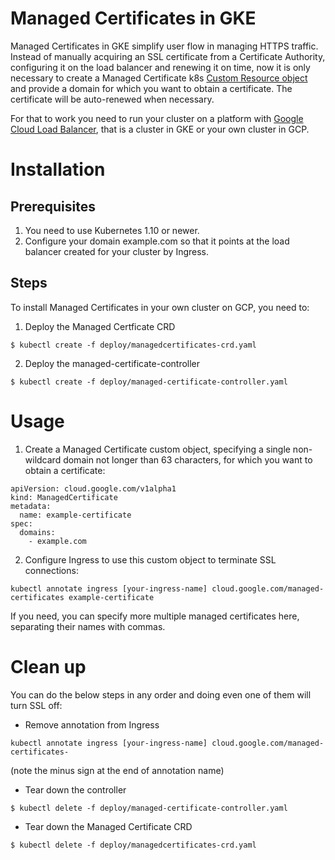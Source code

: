 # Managed Certificates in GKE

Managed Certificates in GKE simplify user flow in managing HTTPS traffic. Instead of manually acquiring an SSL certificate from a Certificate Authority, configuring it on the load balancer and renewing it on time, now it is only necessary to create a Managed Certificate k8s [Custom Resource object](https://kubernetes.io/docs/concepts/api-extension/custom-resources/) and provide a domain for which you want to obtain a certificate. The certificate will be auto-renewed when necessary.

For that to work you need to run your cluster on a platform with [Google Cloud Load Balancer](https://github.com/kubernetes/ingress-gce), that is a cluster in GKE or your own cluster in GCP.

# Installation

## Prerequisites

1. You need to use Kubernetes 1.10 or newer.
2. Configure your domain example.com so that it points at the load balancer created for your cluster by Ingress.

## Steps

To install Managed Certificates in your own cluster on GCP, you need to:

1. Deploy the Managed Certficate CRD  
```console
$ kubectl create -f deploy/managedcertificates-crd.yaml
```
2. Deploy the managed-certificate-controller  
```console
$ kubectl create -f deploy/managed-certificate-controller.yaml
```

# Usage

1. Create a Managed Certificate custom object, specifying a single non-wildcard domain not longer than 63 characters, for which you want to obtain a certificate:  
```
apiVersion: cloud.google.com/v1alpha1
kind: ManagedCertificate
metadata:
  name: example-certificate
spec:
  domains:
    - example.com
```
2. Configure Ingress to use this custom object to terminate SSL connections:  
```console
kubectl annotate ingress [your-ingress-name] cloud.google.com/managed-certificates example-certificate
```  
If you need, you can specify more multiple managed certificates here, separating their names with commas.

# Clean up

You can do the below steps in any order and doing even one of them will turn SSL off:

* Remove annotation from Ingress  
```console
kubectl annotate ingress [your-ingress-name] cloud.google.com/managed-certificates-
```  
(note the minus sign at the end of annotation name)
* Tear down the controller  
```console
$ kubectl delete -f deploy/managed-certificate-controller.yaml
```
* Tear down the Managed Certificate CRD  
```console
$ kubectl delete -f deploy/managedcertificates-crd.yaml
```
